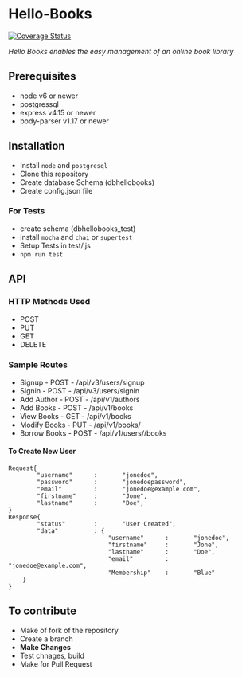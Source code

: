 # Hello-Books
<a href='https://coveralls.io/github/fidelisojeah/Hello-Books?branch=master'><img src='https://coveralls.io/repos/github/fidelisojeah/Hello-Books/badge.svg?branch=master' alt='Coverage Status' /></a>
<!--<a href="https://travis-ci.org/fidelisojeah/Hello-Books"><img src="https://travis-ci.org/fidelisojeah/Hello-Books.svg?branch=master" alt="Build Status" /></a>-->

*Hello Books enables the easy management of an online book library*

## Prerequisites
- node v6 or newer
- postgressql
- express v4.15 or newer
- body-parser v1.17 or newer

## Installation
- Install `node` and `postgresql`
- Clone this repository
- Create database Schema (dbhellobooks)
- Create config.json file

### For Tests
- create schema (dbhellobooks_test)
- install `mocha` and `chai` or `supertest`
- Setup Tests in test/.js
- `npm run test`

## API

### HTTP Methods Used
- POST
- PUT
- GET
- DELETE

### Sample Routes
- Signup         - POST          - /api/v3/users/signup
- Signin         - POST          - /api/v3/users/signin
- Add Author     - POST          - /api/v1/authors
- Add Books      - POST          - /api/v1/books
- View Books     - GET           - /api/v1/books
- Modify Books   - PUT           - /api/v1/books/<bookId>
- Borrow Books   - POST          - /api/v1/users/<userId>/books

#### To Create New User
```
Request{
        "username"      :       "jonedoe",
        "password"      :       "jonedoepassword",
        "email"         :       "jonedoe@example.com",
        "firstname"     :       "Jone",
        "lastname"      :       "Doe",
}
Response{
        "status"        :       "User Created",
        "data"          : {
                            "username"      :       "jonedoe",
                            "firstname"     :       "Jone",
                            "lastname"      :       "Doe",
                            "email"         :       "jonedoe@example.com",
                            "Membership"    :       "Blue" 
    }
}
```


## To contribute
- Make of fork of the repository
- Create a branch
- **Make Changes**
- Test chnages, build
- Make for Pull Request

